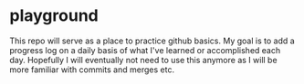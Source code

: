 # playground
This repo will serve as a place to practice github basics. My goal is to add a progress log on a daily basis of what I've learned or accomplished each day. Hopefully I will eventually not need to use this anymore as I will be more familiar with commits and merges etc. 